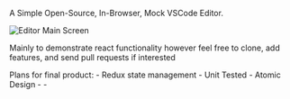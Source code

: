 A Simple Open-Source, In-Browser, Mock VSCode Editor.

![Editor Main Screen](https://github.com/NickPea/VS-Mock/blob/master/Picture1.png)

Mainly to demonstrate react functionality however feel free to clone, add features, and send pull requests if interested

Plans for final product: - Redux state management - Unit Tested - Atomic Design - -
